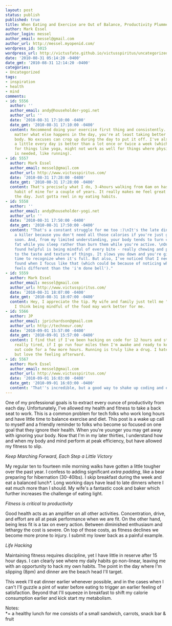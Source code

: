 ```yaml
---
layout: post
status: publish
published: true
title: When Eating and Exercise are Out of Balance, Productivity Plummets
author: Mark Essel
author_login: messel
author_email: messel@gmail.com
author_url: http://messel.myopenid.com/
wordpress_id: 5015
wordpress_url: http://victusfate.github.io/victusspiritus/uncategorized/2010/08/31/when-eating-and-exercise-are-out-of-balance-productivity-plummets/
date: '2010-08-31 05:14:20 -0400'
date_gmt: '2010-08-31 12:14:20 -0400'
categories:
- Uncategorized
tags:
- inspiration
- health
- mind
comments:
- id: 5556
  author: ''
  author_email: andy@householder-yogi.net
  author_url: ''
  date: '2010-08-31 17:10:00 -0400'
  date_gmt: '2010-08-31 17:10:00 -0400'
  content: Recommend doing your exercise first thing and consistently. That way, no
    matter what else happens in the day, you're at least taking better care of your
    body. No excuses can crop up during the day to put it off. I've also found that
    a little every day is better than a lot once or twice a week (which works well
    for things like yoga, might not work as well for things where physical recovery
    is needed, like running).
- id: 5557
  author: Mark Essel
  author_email: messel@gmail.com
  author_url: http://www.victusspiritus.com/
  date: '2010-08-31 17:28:00 -0400'
  date_gmt: '2010-08-31 17:28:00 -0400'
  content: That's precisely what I do, 3-4hours walking from 6am on has been a steady
    habit of mine for a couple of years. It really makes me feel great the rest of
    the day. Just gotta reel in my eating habits.
- id: 5558
  author: ''
  author_email: andy@householder-yogi.net
  author_url: ''
  date: '2010-08-31 17:50:00 -0400'
  date_gmt: '2010-08-31 17:50:00 -0400'
  content: "That's a constant struggle for me too :)\nIt's the late dinner that's
    a killer because you don't need all those calories if you're just going to bed
    soon. And, from my limited understanding, your body tends to turn calories into
    fat while you sleep rather than burn them while you're active. \nOne thing I've
    found helpful is being mindful of every bite - really chewing and paying attention
    to the taste and texture of things. It slows you down and you're giving the body
    time to recognize when it's full. But also, I've noticed that I need to eat less
    found when I focus like that (which could be because of noticing when full, but
    feels different than the 'i'm done bell')."
- id: 5559
  author: Mark Essel
  author_email: messel@gmail.com
  author_url: http://www.victusspiritus.com/
  date: '2010-08-31 18:07:00 -0400'
  date_gmt: '2010-08-31 18:07:00 -0400'
  content: Hey, I appreciate the tip. My wife and family just tell me "eat slower".
    I think being mindful of the food may work better for me.
- id: 5566
  author: JP
  author_email: jprichardson@gmail.com
  author_url: http://techneur.com/
  date: '2010-09-01 15:57:00 -0400'
  date_gmt: '2010-09-01 15:57:00 -0400'
  content: I find that if I've been hacking on code for 12 hours and start to get
    really tired, if I go run four miles then I'm awake and ready to keep cranking
    out code for a few more hours. Running is truly like a drug. I hate doing it,
    but love the feeling afterward.
- id: 5567
  author: Mark Essel
  author_email: messel@gmail.com
  author_url: http://www.victusspiritus.com/
  date: '2010-09-01 16:03:00 -0400'
  date_gmt: '2010-09-01 16:03:00 -0400'
  content: 'That''s incredible, but a good way to shake up coding and exercise. '
---
```

<p>One of my professional goals is to extract every ounce of productivity from each day. Unfortunately, I've allowed my health and fitness to take a back seat to work. This is a common problem for tech folks who work long hours and have little time to balance exercise and diet. This post is a wake up call to myself and a friendly reminder to folks who become so focused on one goal that they ignore their health. When you're younger you may get away with ignoring your body. Now that I'm in my later thirties, I understand how and when my body and mind perform at peak efficiency, but have allowed my fitness to slip.</p>
<p><em>Keep Marching Forward, Each Step a Little Victory</em></p>
<p>My regular ten to fourteen mile morning walks have gotten a little tougher over the past year. I confess to adding significant <em>extra padding</em>, like a bear preparing for hibernation (30-40lbs). I skip breakfast during the week and eat a balanced lunch*. Long working days have lead to late dinners where I eat much more than I should. My wife's a fantastic cook and baker which further increases the challenge of eating light.</p>
<p><em>Fitness is critical to productivity</em></p>
<p>Good health acts as an amplifier on all other activities. Concentration, drive, and effort are all at peak performance when we are fit. On the other hand, being less fit is a tax on every action. Between diminished enthusiasm and lethargy the cost is severe. On top of those costs, as fitness declines we become more prone to injury. I submit my lower back as a painful example.</p>
<p><em>Life Hacking</em></p>
<p>Maintaining fitness requires discipline, yet I have little in reserve after 15 hour days.  I can clearly see where my daily habits go non-linear, leaving me with an opportunity to hack my own habits. The point in the day where I'm slipping (8pm) and dinner are the beach head I'll target.</p>
<p>This week I'll eat dinner earlier whenever possible, and in the cases when I can't I'll guzzle a pint of water before eating to trigger an earlier feeling of satisfaction. Beyond that I'll squeeze in breakfast to shift my calorie consumption earlier and kick start my metabolism.</p>
<p>Notes:<br />
*= a healthy lunch for me consists of a small sandwich, carrots, snack bar &amp; fruit</p>
